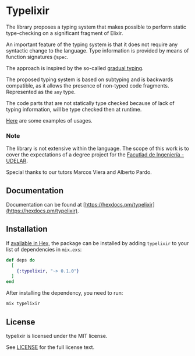 # Typelixir

The library proposes a typing system that makes possible to perform static type-checking on a significant fragment of Elixir. 

An important feature of the typing system is that it does not require any syntactic change to the language. Type information is provided by means of function signatures `@spec`.

The approach is inspired by the so-called [gradual typing](https://en.wikipedia.org/wiki/Gradual_typing).

The proposed typing system is based on subtyping and is backwards compatible, as it allows the presence of non-typed code fragments. Represented as the `any` type.

The code parts that are not statically type checked because of lack of typing information, will be type checked then at runtime.

[Here](./lib/example/EXAMPLE.md) are some examples of usages.

### Note

The library is not extensive within the language. The scope of this work is to cover the expectations of a degree project for the [Facutlad de Ingeniería - UDELAR](https://www.fing.edu.uy/). 

Special thanks to our tutors Marcos Viera and Alberto Pardo.

## Documentation

Documentation can be found at [https://hexdocs.pm/typelixir](https://hexdocs.pm/typelixir).

## Installation

If [available in Hex](https://hex.pm/docs/publish), the package can be installed
by adding `typelixir` to your list of dependencies in `mix.exs`:

```elixir
def deps do
  [
    {:typelixir, "~> 0.1.0"}
  ]
end
```

After installing the dependency, you need to run:

```bash
mix typelixir
```

## License

typelixir is licensed under the MIT license.

See [LICENSE](./LICENSE) for the full license text.